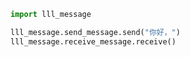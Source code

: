 
<BlogInfo id="764" title="10.包" author="白日梦想猿" pv=0 read_times=0 pre_cost_time=0分4秒 category="模块" tag_list="['模块']" create_time="2020.03.18 14:20:49" update_time="2020.03.18 14:27:38" />

```python
import lll_message

lll_message.send_message.send("你好，")
lll_message.receive_message.receive()
```
